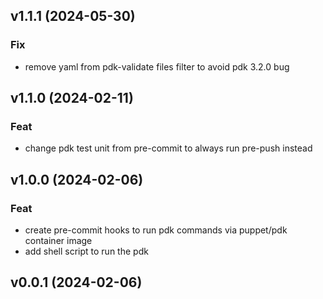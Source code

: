 ## v1.1.1 (2024-05-30)

### Fix

- remove yaml from pdk-validate files filter to avoid pdk 3.2.0 bug

## v1.1.0 (2024-02-11)

### Feat

- change pdk test unit from pre-commit to always run pre-push instead

## v1.0.0 (2024-02-06)

### Feat

- create pre-commit hooks to run pdk commands via puppet/pdk container image
- add shell script to run the pdk

## v0.0.1 (2024-02-06)
